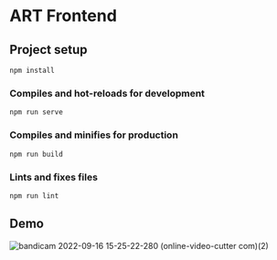 # ART Frontend

## Project setup
```
npm install
```

### Compiles and hot-reloads for development
```
npm run serve
```

### Compiles and minifies for production
```
npm run build
```

### Lints and fixes files
```
npm run lint
```

## Demo

![bandicam 2022-09-16 15-25-22-280 (online-video-cutter com)(2)](https://user-images.githubusercontent.com/75673222/192486328-f18f8adc-ad13-4d96-aed9-4ebb75d4dabd.gif)


